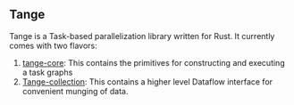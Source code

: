 Tange
---

Tange is a Task-based parallelization library written for Rust.  It currently comes with two flavors:

1. [tange-core](tange-core/README.md): This contains the primitives for constructing and executing a task graphs
2. [Tange-collection](tange-collection/README.md): This contains a higher level Dataflow interface for convenient munging of data.
